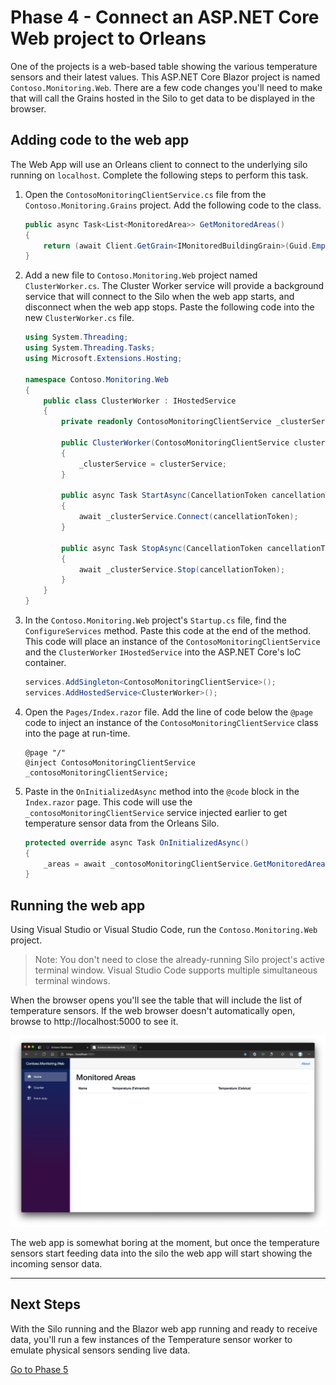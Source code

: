 # Phase 4 - Connect an ASP.NET Core Web project to Orleans

One of the projects is a web-based table showing the various temperature sensors and their latest values. This ASP.NET Core Blazor project is named `Contoso.Monitoring.Web`. There are a few code changes you'll need to make that will call the Grains hosted in the Silo to get data to be displayed in the browser. 

## Adding code to the web app

The Web App will use an Orleans client to connect to the underlying silo running on `localhost`. Complete the following steps to perform this task.

1. Open the `ContosoMonitoringClientService.cs` file from the `Contoso.Monitoring.Grains` project. Add the following code to the class.

    ```csharp
    public async Task<List<MonitoredArea>> GetMonitoredAreas()
    {
        return (await Client.GetGrain<IMonitoredBuildingGrain>(Guid.Empty).GetMonitoredAreas());
    }
    ```

1. Add a new file to `Contoso.Monitoring.Web` project named `ClusterWorker.cs`. The Cluster Worker service will provide a background service that will connect to the Silo when the web app starts, and disconnect when the web app stops. Paste the following code into the new `ClusterWorker.cs` file.

    ```csharp
    using System.Threading;
    using System.Threading.Tasks;
    using Microsoft.Extensions.Hosting;

    namespace Contoso.Monitoring.Web
    {
        public class ClusterWorker : IHostedService
        {
            private readonly ContosoMonitoringClientService _clusterService;

            public ClusterWorker(ContosoMonitoringClientService clusterService)
            {
                _clusterService = clusterService;
            }

            public async Task StartAsync(CancellationToken cancellationToken)
            {
                await _clusterService.Connect(cancellationToken);
            }

            public async Task StopAsync(CancellationToken cancellationToken)
            {
                await _clusterService.Stop(cancellationToken);
            }
        }
    }
    ```

1. In the `Contoso.Monitoring.Web` project's `Startup.cs` file, find the `ConfigureServices` method. Paste this code at the end of the method. This code will place an instance of the `ContosoMonitoringClientService` and the `ClusterWorker` `IHostedService` into the ASP.NET Core's IoC container. 

    ```csharp
    services.AddSingleton<ContosoMonitoringClientService>();
    services.AddHostedService<ClusterWorker>();
    ```

1. Open the `Pages/Index.razor` file. Add the line of code below the `@page` code to inject an instance of the `ContosoMonitoringClientService` class into the page at run-time.

    ```
    @page "/"
    @inject ContosoMonitoringClientService _contosoMonitoringClientService;
    ```

1. Paste in the `OnInitializedAsync` method into the `@code` block in the `Index.razor` page. This code will use the `_contosoMonitoringClientService` service injected earlier to get temperature sensor data from the Orleans Silo.

    ```csharp
    protected override async Task OnInitializedAsync()
    {
        _areas = await _contosoMonitoringClientService.GetMonitoredAreas();
    }
    ```

## Running the web app 

Using Visual Studio or Visual Studio Code, run the `Contoso.Monitoring.Web` project.

> Note: You don't need to close the already-running Silo project's active terminal window. Visual Studio Code supports multiple simultaneous terminal windows. 

When the browser opens you'll see the table that will include the list of temperature sensors. If the web browser doesn't automatically open, browse to http://localhost:5000 to see it.

![The temperature page open in a browser.](media/06-browser-empty.png)

The web app is somewhat boring at the moment, but once the temperature sensors start feeding data into the silo the web app will start showing the incoming sensor data.

---

## Next Steps

With the Silo running and the Blazor web app running and ready to receive data, you'll run a few instances of the Temperature sensor worker to emulate physical sensors sending live data.

[Go to Phase 5](05-temperature-worker-service.md)